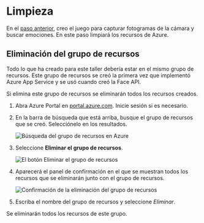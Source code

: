 # <a name="clean-up"></a>Limpieza

En el [paso anterior](./CheckTheEmotion.md), creo el juego para capturar fotogramas de la cámara y buscar emociones. En este paso limpiará los recursos de Azure.

## <a name="deleting-the-resource-group"></a>Eliminación del grupo de recursos

Todo lo que ha creado para este taller debería estar en el mismo grupo de recursos. Este grupo de recursos se creó la primera vez que implementó Azure App Service y se usó cuando creó la Face API.

Si elimina este grupo de recursos se eliminarán todos los recursos creados.

1. Abra Azure Portal en [portal.azure.com](https://portal.azure.com/?WT.mc_id=hackwithazure-hackathon-cxa). Inicie sesión si es necesario.

1. En la barra de búsqueda que está arriba, busque el grupo de recursos que se creó. Selecciónelo en los resultados.
  
   ![Búsqueda del grupo de recursos en Azure](../images/SearchForResourceGroup.png)

1. Seleccione **Eliminar el grupo de recursos**.
  
   ![El botón Eliminar el grupo de recursos](../images/DeleteResourceGroupButton.png)

1. Aparecerá el panel de confirmación en el que se muestran todos los recursos que se eliminarán junto con el grupo de recursos.

   ![Confirmación de la eliminación del grupo de recursos](../images/DeleteResourceGroupConfirm.png)

1. Escriba el nombre del grupo de recursos y seleccione *Eliminar*.

Se eliminarán todos los recursos de este grupo.